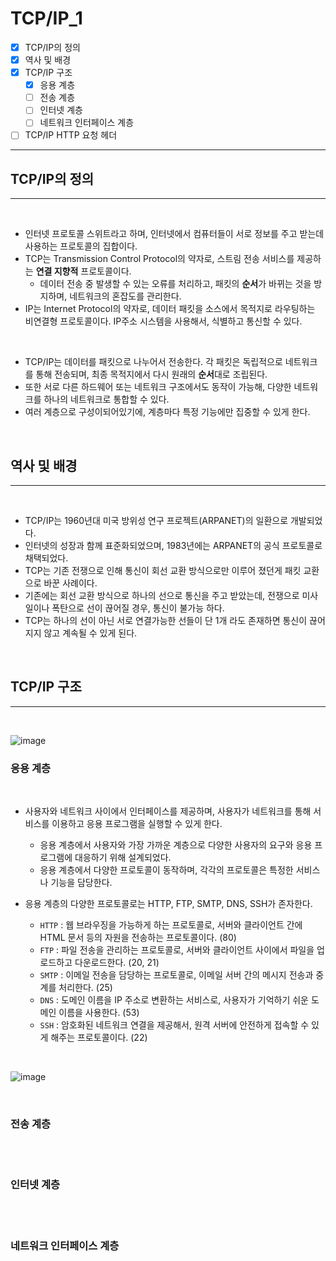 # TCP/IP_1

- [x] TCP/IP의 정의
- [x] 역사 및 배경
- [x] TCP/IP 구조
  - [x] 응용 계층
  - [ ] 전송 계층
  - [ ] 인터넷 계층
  - [ ] 네트워크 인터페이스 계층
- [ ] TCP/IP HTTP 요청 헤더

---

## TCP/IP의 정의

---

<br/>

- 인터넷 프로토콜 스위트라고 하며, 인터넷에서 컴퓨터들이 서로 정보를 주고 받는데 사용하는 프로토콜의 집합이다.
- TCP는 Transmission Control Protocol의 약자로, 스트림 전송 서비스를 제공하는 **연결 지향적** 프로토콜이다.
  - 데이터 전송 중 발생할 수 있는 오류를 처리하고, 패킷의 **순서**가 바뀌는 것을 방지하며, 네트워크의 혼잡도를 관리한다.
- IP는 Internet Protocol의 약자로, 데이터 패킷을 소스에서 목적지로 라우팅하는 비연결형 프로토콜이다. IP주소 시스템을 사용해서, 식별하고 통신할 수 있다.

<br/>

- TCP/IP는 데이터를 패킷으로 나누어서 전송한다. 각 패킷은 독립적으로 네트워크를 통해 전송되며, 최종 목적지에서 다시 원래의 **순서**대로 조립된다.
- 또한 서로 다른 하드웨어 또는 네트워크 구조에서도 동작이 가능해, 다양한 네트워크를 하나의 네트워크로 통합할 수 있다.
- 여러 계층으로 구성이되어있기에, 계층마다 특정 기능에만 집중할 수 있게 한다.

<br/>

## 역사 및 배경

---

<br/>

- TCP/IP는 1960년대 미국 방위성 연구 프로젝트(ARPANET)의 일환으로 개발되었다.
- 인터넷의 성장과 함께 표준화되었으며, 1983년에는 ARPANET의 공식 프로토콜로 채택되었다.
- TCP는 기존 전쟁으로 인해 통신이 회선 교환 방식으로만 이루어 졌던게 패킷 교환으로 바꾼 사례이다.
- 기존에는 회선 교환 방식으로 하나의 선으로 통신을 주고 받았는데, 전쟁으로 미사일이나 폭탄으로 선이 끊어질 경우, 통신이 불가능 하다.
- TCP는 하나의 선이 아닌 서로 연결가능한 선들이 단 1개 라도 존재하면 통신이 끊어지지 않고 계속될 수 있게 된다.

<br/>

## TCP/IP 구조


---

<br/>

![image](https://user-images.githubusercontent.com/56383948/257676190-28a3d12b-e160-45b3-add3-82d1623162ee.png)


### 응용 계층

<br/>

- 사용자와 네트워크 사이에서 인터페이스를 제공하며, 사용자가 네트워크를 통해 서비스를 이용하고 응용 프로그램을 실행할 수 있게 한다.
  - 응용 계층에서 사용자와 가장 가까운 계층으로 다양한 사용자의 요구와 응용 프로그램에 대응하기 위해 설계되었다.
  - 응용 계층에서 다양한 프로토콜이 동작하며, 각각의 프로토콜은 특정한 서비스나 기능을 담당한다.

- 응용 계층의 다양한 프로토콜로는 HTTP, FTP, SMTP, DNS, SSH가 존자한다.
  - `HTTP` : 웹 브라우징을 가능하게 하는 프로토콜로, 서버와 클라이언트 간에 HTML 문서 등의 자원을 전송하는 프로토콜이다. (80)
  - `FTP` : 파일 전송을 관리하는 프로토콜로, 서버와 클라이언트 사이에서 파일을 업로드하고 다운로드한다. (20, 21)
  - `SMTP` : 이메일 전송을 담당하는 프로토콜로, 이메일 서버 간의 메시지 전송과 중계를 처리한다. (25)
  - `DNS` : 도메인 이름을 IP 주소로 변환하는 서비스로, 사용자가 기억하기 쉬운 도메인 이름을 사용한다. (53)
  - `SSH` : 암호화된 네트워크 연결을 제공해서, 원격 서버에 안전하게 접속할 수 있게 해주는 프로토콜이다. (22)

<br/>

![image](https://user-images.githubusercontent.com/56383948/261039093-d6500aee-ea5f-4270-a1fd-d3a9e65cd170.png)


<br/>

### 전송 계층

<br/>

<br/>

### 인터넷 계층

<br/>

<br/>

### 네트워크 인터페이스 계층

<br/>

<br/>